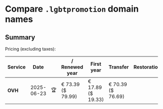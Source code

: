 # Compare `.lgbtpromotion` domain names

## Summary

Pricing (excluding taxes):

| Service | Date |  | / Renewed year | First year | Transfer | Restoration |
|--|--|--|--|--|--|--|
| **OVH** | 2025-06-23 | 🏆 | € 73.39<br>($ 79.99) | € 17.89<br>($ 19.33) | € 70.39<br>($ 76.69) |  |
